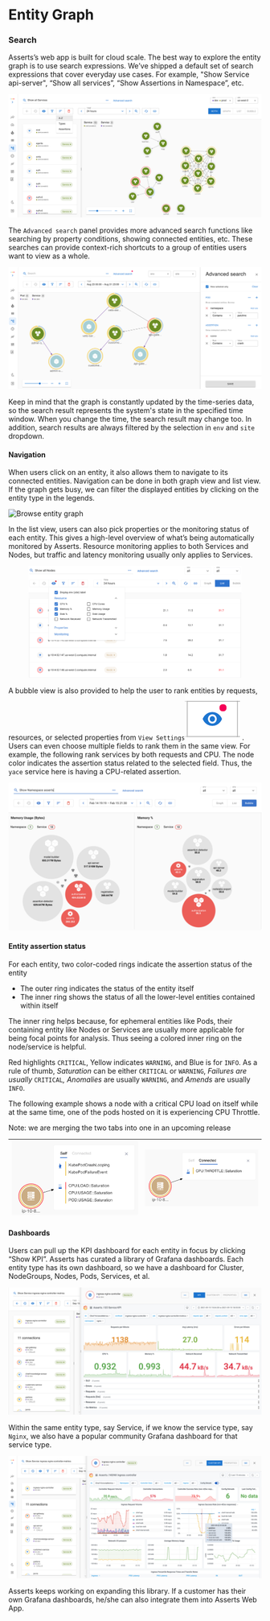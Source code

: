 # Entity Graph

### Search

Asserts’s web app is built for cloud scale. The best way to explore the entity graph is to use search expressions. We’ve shipped a default set of search expressions that cover everyday use cases. For example, "Show Service api-server", “Show all services”, “Show Assertions in Namespace”, etc.

![](<../.gitbook/assets/Screen Shot 2021-09-21 at 8.54.42 PM.png>)

The `Advanced search` panel provides more advanced search functions like searching by property conditions, showing connected entities, etc. These searches can provide context-rich shortcuts to a group of entities users want to view as a whole.

![pods crashing in namespace petclinic](<../.gitbook/assets/Screen Shot 2021-09-21 at 8.32.21 PM.png>)

Keep in mind that the graph is constantly updated by the time-series data, so the search result represents the system's state in the specified time window. When you change the time, the search result may change too. In addition, search results are always filtered by the selection in `env` and `site` dropdown.

#### Navigation <a href="#howassertsworks-wip-navigation" id="howassertsworks-wip-navigation"></a>

When users click on an entity, it also allows them to navigate to its connected entities. Navigation can be done in both graph view and list view. If the graph gets busy, we can filter the displayed entities by clicking on the entity type in the legends.

![Browse entity graph](<../.gitbook/assets/navigation (3) (3) (2).gif>)

In the list view, users can also pick properties or the monitoring status of each entity. This gives a high-level overview of what’s being automatically monitored by Asserts. Resource monitoring applies to both Services and Nodes, but traffic and latency monitoring usually only applies to Services.

<figure><img src="../.gitbook/assets/image.png" alt=""><figcaption></figcaption></figure>

A bubble view is also provided to help the user to rank entities by requests, resources, or selected properties from `View Settings`<img src="../.gitbook/assets/Screen Shot 2021-09-22 at 1.31.16 AM.png" alt="" data-size="line"> . Users can even choose multiple fields to rank them in the same view. For example, the following rank services by both requests and CPU. The node color indicates the assertion status related to the selected field. Thus, the `yace` service here is having a CPU-related assertion.

![](<../.gitbook/assets/Screen Shot 2022-02-19 at 6.09.15 PM.png>)

#### Entity assertion status <a href="#howassertsworks-wip-entityassertionstatus" id="howassertsworks-wip-entityassertionstatus"></a>

For each entity, two color-coded rings indicate the assertion status of the entity

* The outer ring indicates the status of the entity itself
* The inner ring shows the status of all the lower-level entities contained within itself

The inner ring helps because, for ephemeral entities like Pods, their containing entity like Nodes or Services are usually more applicable for being focal points for analysis. Thus seeing a colored inner ring on the node/service is helpful.

Red highlights `CRITICAL`, Yellow indicates `WARNING`, and Blue is for `INFO`. As a rule of thumb, _Saturation_ can be either `CRITICAL` or `WARNING`, _Failures are usually_ `CRITICAL`_, Anomalies_ are usually `WARNING`, and _Amends_ are usually `INFO`.

The following example shows a node with a critical CPU load on itself while at the same time, one of the pods hosted on it is experiencing CPU Throttle.

Note: we are merging the two tabs into one in an upcoming release

| ![](<../.gitbook/assets/1562017793 (1) (2).png>) | ![](<../.gitbook/assets/1562050561 (1).png>) |
| ------------------------------------------------ | -------------------------------------------- |

#### Dashboards <a href="#howassertsworks-wip-dashboards" id="howassertsworks-wip-dashboards"></a>

Users can pull up the KPI dashboard for each entity in focus by clicking “Show KPI”. Asserts has curated a library of Grafana dashboards. Each entity type has its own dashboard, so we have a dashboard for Cluster, NodeGroups, Nodes,  Pods, Services, et al.&#x20;

![](<../.gitbook/assets/Screen Shot 2021-09-22 at 1.12.01 AM.png>)

Within the same entity type, say Service, if we know the service type, say `Nginx`, we also have a popular community Grafana dashboard for that service type.

![](<../.gitbook/assets/Screen Shot 2021-09-22 at 1.12.39 AM.png>)

Asserts keeps working on expanding this library. If a customer has their own Grafana dashboards, he/she can also integrate them into Asserts Web App.
